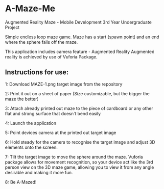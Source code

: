 # A-Maze-Me
Augmented Reality Maze - Mobile Development 3rd Year Undergraduate Project

Simple endless loop maze game. Maze has a start (spawn point) and an end where the sphere falls off the maze.

This application includes camera feature - Augmented Reality
Augmented reality is achieved by use of Vuforia Package.

## Instructions for use:
1: Download MAZE-1.png target image from the repository

2: Print it out on a sheet of paper (Size customizable, but the bigger the maze the better)

3: Attach already printed out maze to the piece of cardboard or any other flat and strong surface that doesn't bend easily

4: Launch the application

5: Point devices camera at the printed out target image

6: Hold steady for the camera to recognise the target image and adjust 3D elements onto the screen.

7: Tilt the target image to move the sphere around the maze. Vuforia package allows for movement recognition, so your device act like the 3rd person view on the 3D maze game, allowing you to view it from any angle desirable and making it more fun.

8: Be A-Mazed!
